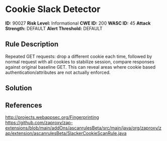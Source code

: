
# Cookie Slack Detector

**ID:** 90027
**Risk Level:** Informational
**CWE ID:** 200
**WASC ID:** 45
**Attack Strength:** DEFAULT
**Alert Threshold:** DEFAULT

## Rule Description
Repeated GET requests: drop a different cookie each time, followed by normal request with all cookies to stabilize session, compare responses against original baseline GET. This can reveal areas where cookie based authentication/attributes are not actually enforced.

## Solution


## References
http://projects.webappsec.org/Fingerprinting
https://github.com/zaproxy/zap-extensions/blob/main/addOns/ascanrulesBeta/src/main/java/org/zaproxy/zap/extension/ascanrulesBeta/SlackerCookieScanRule.java
